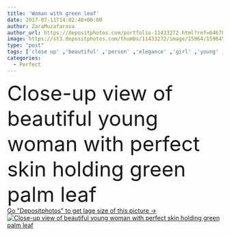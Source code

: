 ```yaml
---
title: 'Woman with green leaf'
date: 2017-07-11T14:02:48+00:00
author: ZaraMuzafarova
author_url: https://depositphotos.com/portfolio-11433272.html?ref=64678756
image: https://st3.depositphotos.com/thumbs/11433272/image/15964/159645102/api_thumb_450.jpg?forcejpeg=true
type: "post"
tags: ['close up' ,'beautiful' ,'person' ,'elegance' ,'girl' ,'young' ,'people' ,'beauty' ,'model' ,'sensuality' ,'floral' ,'brunette' ,'european' ,'style' ,'pretty' ,'elegant' ,'stylish' ,'pure' ,'makeup' ,'purity' ,'vogue' ,'alone' ,'attractive' ,'gorgeous' ,'posing' ,'fashionable' ,'summertime' ,'modeling' ,'styling' ,'closed eyes' ,'Studio Shot' ,'skin care' ,'green leaf' ,'palm leaf' ,'isolated on grey' ,'perfect skin' ,'Fashion Shoot' ,'caucasian woman' ]
categories: 
  - Perfect
---
```

<div aling="center">
            <font size="60"> Close-up view of beautiful young woman with perfect skin holding green palm leaf</font>   
</div>
<div>
    <a href='https://st3.depositphotos.com/thumbs/11433272/image/15964/159645102/api_thumb_450.jpg?forcejpeg=true?ref=64678756' target=_blank > Go "Depositphotos" to get lage size of this picture ->
        <img href='https://st3.depositphotos.com/thumbs/11433272/image/15964/159645102/api_thumb_450.jpg?forcejpeg=true?ref=64678756' src='https://st3.depositphotos.com/11433272/15964/i/950/depositphotos_159645102-stock-photo-woman-with-green-leaf.jpg?forcejpeg=true' alt='Close-up view of beautiful young woman with perfect skin holding green palm leaf' >
    </a>
</div>
